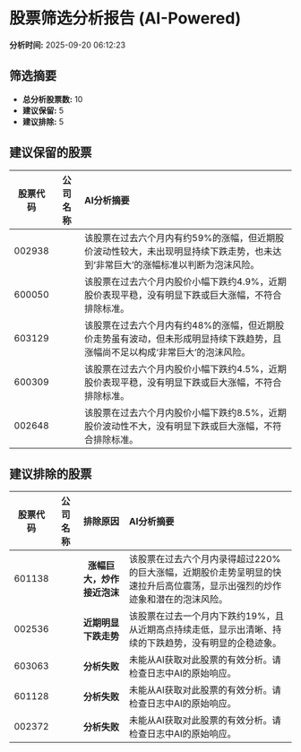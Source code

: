 # 股票筛选分析报告 (AI-Powered)

**分析时间:** 2025-09-20 06:12:23

## 筛选摘要

- **总分析股票数:** 10
- **建议保留:** 5
- **建议排除:** 5

## 建议保留的股票

| 股票代码 | 公司名称 | AI分析摘要 |
|:---:|:---:|:---|
| 002938 |  | 该股票在过去六个月内有约59%的涨幅，但近期股价波动性较大，未出现明显持续下跌走势，也未达到‘非常巨大’的涨幅标准以判断为泡沫风险。 |
| 600050 |  | 该股票在过去六个月内股价小幅下跌约4.9%，近期股价表现平稳，没有明显下跌或巨大涨幅，不符合排除标准。 |
| 603129 |  | 该股票在过去六个月内有约48%的涨幅，但近期股价走势虽有波动，但未形成明显持续下跌趋势，且涨幅尚不足以构成‘非常巨大’的泡沫风险。 |
| 600309 |  | 该股票在过去六个月内股价小幅下跌约4.5%，近期股价表现平稳，没有明显下跌或巨大涨幅，不符合排除标准。 |
| 002648 |  | 该股票在过去六个月内股价小幅下跌约8.5%，近期股价波动性不大，没有明显下跌或巨大涨幅，不符合排除标准。 |

## 建议排除的股票

| 股票代码 | 公司名称 | 排除原因 | AI分析摘要 |
|:---:|:---:|:---:|:---|
| 601138 |  | **涨幅巨大，炒作接近泡沫** | 该股票在过去六个月内录得超过220%的巨大涨幅，近期股价走势呈明显的快速拉升后高位震荡，显示出强烈的炒作迹象和潜在的泡沫风险。 |
| 002536 |  | **近期明显下跌走势** | 该股票在过去一个月内下跌约19%，且从近期高点持续走低，显示出清晰、持续的下跌趋势，没有明显的企稳迹象。 |
| 603063 |  | **分析失败** | 未能从AI获取对此股票的有效分析。请检查日志中AI的原始响应。 |
| 601128 |  | **分析失败** | 未能从AI获取对此股票的有效分析。请检查日志中AI的原始响应。 |
| 002372 |  | **分析失败** | 未能从AI获取对此股票的有效分析。请检查日志中AI的原始响应。 |
